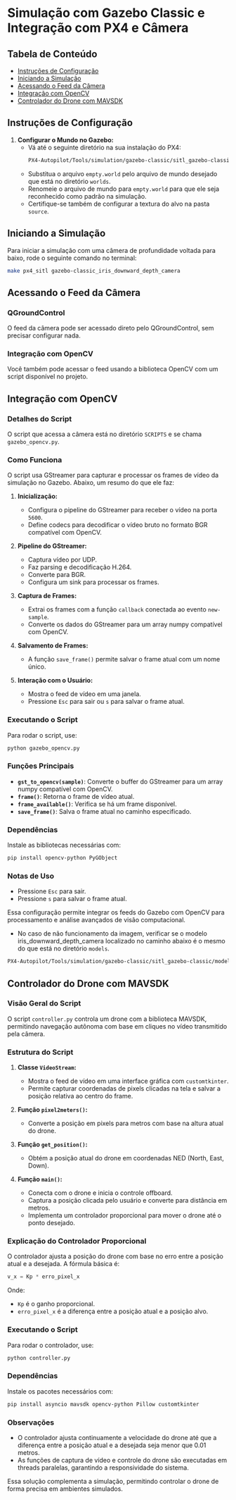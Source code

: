 # Simulação com Gazebo Classic e Integração com PX4 e Câmera

## Tabela de Conteúdo

- [Instruções de Configuração](#instrucoes-de-configuracao)
- [Iniciando a Simulação](#iniciando-a-simulacao)
- [Acessando o Feed da Câmera](#acessando-o-feed-da-camera)
- [Integração com OpenCV](#integracao-com-opencv)
- [Controlador do Drone com MAVSDK](#controlador-do-drone-com-mavsdk)

## Instruções de Configuração

1. **Configurar o Mundo no Gazebo:**
   - Vá até o seguinte diretório na sua instalação do PX4:
     ```bash
     PX4-Autopilot/Tools/simulation/gazebo-classic/sitl_gazebo-classic/worlds
     ```
   - Substitua o arquivo `empty.world` pelo arquivo de mundo desejado que está no diretório `worlds`.
   - Renomeie o arquivo de mundo para `empty.world` para que ele seja reconhecido como padrão na simulação.
   - Certifique-se também de configurar a textura do alvo na pasta `source`.

## Iniciando a Simulação

Para iniciar a simulação com uma câmera de profundidade voltada para baixo, rode o seguinte comando no terminal:

```bash
make px4_sitl gazebo-classic_iris_downward_depth_camera
```

## Acessando o Feed da Câmera

### QGroundControl

O feed da câmera pode ser acessado direto pelo QGroundControl, sem precisar configurar nada.

### Integração com OpenCV

Você também pode acessar o feed usando a biblioteca OpenCV com um script disponível no projeto.

## Integração com OpenCV

### Detalhes do Script

O script que acessa a câmera está no diretório `SCRIPTS` e se chama `gazebo_opencv.py`.

### Como Funciona

O script usa GStreamer para capturar e processar os frames de vídeo da simulação no Gazebo. Abaixo, um resumo do que ele faz:

1. **Inicialização:**
   - Configura o pipeline do GStreamer para receber o vídeo na porta `5600`.
   - Define codecs para decodificar o vídeo bruto no formato BGR compatível com OpenCV.

2. **Pipeline do GStreamer:**
   - Captura vídeo por UDP.
   - Faz parsing e decodificação H.264.
   - Converte para BGR.
   - Configura um sink para processar os frames.

3. **Captura de Frames:**
   - Extrai os frames com a função `callback` conectada ao evento `new-sample`.
   - Converte os dados do GStreamer para um array numpy compatível com OpenCV.

4. **Salvamento de Frames:**
   - A função `save_frame()` permite salvar o frame atual com um nome único.

5. **Interação com o Usuário:**
   - Mostra o feed de vídeo em uma janela.
   - Pressione `Esc` para sair ou `s` para salvar o frame atual.

### Executando o Script

Para rodar o script, use:

```bash
python gazebo_opencv.py
```

### Funções Principais
- **`gst_to_opencv(sample)`**: Converte o buffer do GStreamer para um array numpy compatível com OpenCV.
- **`frame()`**: Retorna o frame de vídeo atual.
- **`frame_available()`**: Verifica se há um frame disponível.
- **`save_frame()`**: Salva o frame atual no caminho especificado.

### Dependências

Instale as bibliotecas necessárias com:

```bash
pip install opencv-python PyGObject
```

### Notas de Uso
- Pressione `Esc` para sair.
- Pressione `s` para salvar o frame atual.

Essa configuração permite integrar os feeds do Gazebo com OpenCV para processamento e análise avançados de visão computacional.

- No caso de não funcionamento da imagem, verificar se o modelo iris_downward_depth_camera localizado no caminho abaixo é o mesmo do que está no diretório `models`.
```bash
PX4-Autopilot/Tools/simulation/gazebo-classic/sitl_gazebo-classic/models/iris_downward_depth_camera
```


## Controlador do Drone com MAVSDK

### Visão Geral do Script

O script `controller.py` controla um drone com a biblioteca MAVSDK, permitindo navegação autônoma com base em cliques no vídeo transmitido pela câmera.

### Estrutura do Script

1. **Classe `VideoStream`:**
   - Mostra o feed de vídeo em uma interface gráfica com `customtkinter`.
   - Permite capturar coordenadas de pixels clicadas na tela e salvar a posição relativa ao centro do frame.

2. **Função `pixel2meters()`:**
   - Converte a posição em pixels para metros com base na altura atual do drone.

3. **Função `get_position()`:**
   - Obtém a posição atual do drone em coordenadas NED (North, East, Down).

4. **Função `main()`:**
   - Conecta com o drone e inicia o controle offboard.
   - Captura a posição clicada pelo usuário e converte para distância em metros.
   - Implementa um controlador proporcional para mover o drone até o ponto desejado.

### Explicação do Controlador Proporcional

O controlador ajusta a posição do drone com base no erro entre a posição atual e a desejada. A fórmula básica é:

```python
v_x = Kp * erro_pixel_x
```

Onde:
- `Kp` é o ganho proporcional.
- `erro_pixel_x` é a diferença entre a posição atual e a posição alvo.

### Executando o Script

Para rodar o controlador, use:

```bash
python controller.py
```

### Dependências

Instale os pacotes necessários com:

```bash
pip install asyncio mavsdk opencv-python Pillow customtkinter
```

### Observações

- O controlador ajusta continuamente a velocidade do drone até que a diferença entre a posição atual e a desejada seja menor que 0.01 metros.
- As funções de captura de vídeo e controle do drone são executadas em threads paralelas, garantindo a responsividade do sistema.

Essa solução complementa a simulação, permitindo controlar o drone de forma precisa em ambientes simulados.

